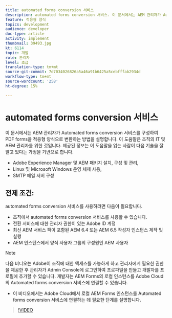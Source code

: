 ```yaml
---
title: automated forms conversion 서비스
description: automated forms conversion 서비스. 이 문서에서는 AEM 관리자가 Automated forms conversion 서비스를 구성하여 PDF forms을 적응형 양식으로 변환하는 방법을 설명합니다. 이 도움말은 조직의 IT 및 AEM 관리자를 위한 것입니다.
feature: 적응형 양식
topics: development
audience: developer
doc-type: article
activity: implement
thumbnail: 39493.jpg
kt: 6114
topic: 개발
role: 관리자
level: 초급
translation-type: tm+mt
source-git-commit: 7d7034026826a5a46a91b6425a5cebfffab2934d
workflow-type: tm+mt
source-wordcount: '258'
ht-degree: 15%

---
```


# automated forms conversion 서비스

이 문서에서는 AEM 관리자가 Automated forms conversion 서비스를 구성하여 PDF forms을 적응형 양식으로 변환하는 방법을 설명합니다. 이 도움말은 조직의 IT 및 AEM 관리자를 위한 것입니다. 제공된 정보는 이 도움말을 읽는 사람이 다음 기술을 잘 알고 있다는 가정을 기반으로 합니다.

* Adobe Experience Manager 및 AEM 패키지 설치, 구성 및 관리,
* Linux 및 Microsoft Windows 운영 체제 사용,
* SMTP 메일 서버 구성

## 전제 조건:

automated forms conversion 서비스를 사용하려면 다음이 필요합니다.

* 조직에서 automated forms conversion 서비스를 사용할 수 있습니다.
* 전환 서비스에 대한 관리자 권한이 있는 Adobe ID 계정
* 최신 AEM 서비스 팩이 포함된 AEM 6.4 또는 AEM 6.5 작성자 인스턴스 제작 및 실행
* AEM 인스턴스에서 양식 사용자 그룹의 구성원인 AEM 사용자

>[!NOTE]
>다음 비디오는 Adobe이 조직에 대한 액세스를 가능하게 하고 관리자에게 필요한 권한을 제공한 후 관리자가 Admin Console에 로그인하여 프로파일을 만들고 개발자를 프로필에 추가할 수 있습니다. 개발자는 AEM Forms의 로컬 인스턴스를 Adobe Cloud의 Automated forms conversion 서비스에 연결할 수 있습니다.

* 이 비디오에서는 Adobe Cloud에서 로컬 AEM Forms 인스턴스를 Automated forms conversion 서비스에 연결하는 데 필요한 단계를 설명합니다.

>[!VIDEO](https://video.tv.adobe.com/v/39493/?quality=9&learn=on)

